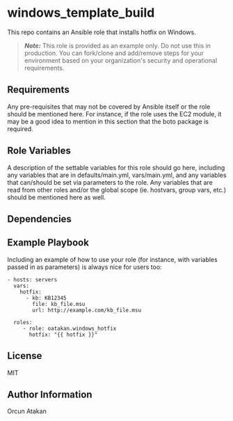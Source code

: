 # windows_template_build
This repo contains an Ansible role that installs hotfix on Windows.

> **_Note:_** This role is provided as an example only. Do not use this in production. You can fork/clone and add/remove steps for your environment based on your organization's security and operational requirements.

Requirements
------------

Any pre-requisites that may not be covered by Ansible itself or the role should be mentioned here. For instance, if the role uses the EC2 module, it may be a good idea to mention in this section that the boto package is required.

Role Variables
--------------

A description of the settable variables for this role should go here, including any variables that are in defaults/main.yml, vars/main.yml, and any variables that can/should be set via parameters to the role. Any variables that are read from other roles and/or the global scope (ie. hostvars, group vars, etc.) should be mentioned here as well.

Dependencies
------------


Example Playbook
----------------

Including an example of how to use your role (for instance, with variables passed in as parameters) is always nice for users too:

    - hosts: servers
      vars:
        hotfix:
          - kb: KB12345
            file: kb_file.msu
            url: http://example.com/kb_file.msu

      roles:
         - role: oatakan.windows_hotfix
           hotfix: "{{ hotfix }}"

License
-------

MIT

Author Information
------------------

Orcun Atakan

